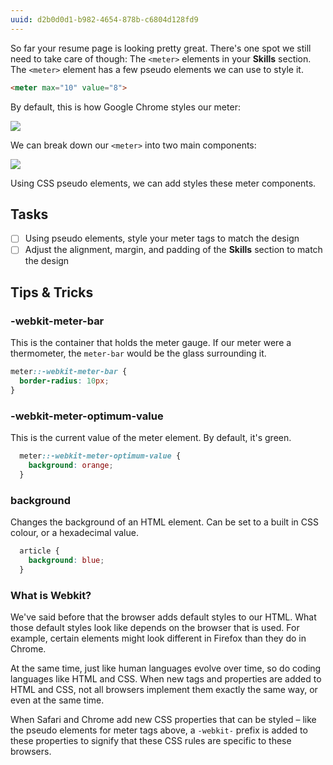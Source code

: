 ```yaml
---
uuid: d2b0d0d1-b982-4654-878b-c6804d128fd9
---
```


So far your resume page is looking pretty great. There's one spot we still need to take care of though: The `<meter>` elements in your **Skills** section. The `<meter>` element has a few pseudo elements we can use to style it.

```html
<meter max="10" value="8">
```

By default, this is how Google Chrome styles our meter:

![](https://cl.ly/3P042M0n3y3l/Image%202017-10-07%20at%2012.45.00%20PM.png)

We can break down our `<meter>` into two main components:

![](https://cl.ly/0e0d2V0r3k3f/[552bc9df5aa600c67b19da8507d54361]_Image%202017-10-07%20at%201.13.13%20PM.png)

Using CSS pseudo elements, we can add styles these meter components.


## Tasks

- [ ] Using pseudo elements, style your meter tags to match the design
- [ ] Adjust the alignment, margin, and padding of the **Skills** section to match the design

## Tips & Tricks

### -webkit-meter-bar

This is the container that holds the meter gauge. If our meter were a thermometer, the `meter-bar` would be the glass surrounding it.

```css
meter::-webkit-meter-bar {
  border-radius: 10px;
}
```

### -webkit-meter-optimum-value

This is the current value of the meter element. By default, it's green.

```css
  meter::-webkit-meter-optimum-value {
    background: orange;
  }
```

### background
Changes the background of an HTML element. Can be set to a built in CSS colour,
or a hexadecimal value.

```css
  article {
    background: blue;
  }
```

### What is Webkit?

We've said before that the browser adds default styles to our HTML. What those default styles look like depends on the browser that is used. For example, certain elements might look different in Firefox than they do in Chrome.

At the same time, just like human languages evolve over time, so do coding languages like HTML and CSS. When new tags and properties are added to HTML and CSS, not all browsers implement them exactly the same way, or even at the same time.

When Safari and Chrome add new CSS properties that can be styled – like the pseudo elements for meter tags above, a `-webkit-` prefix is added to these properties to signify that these CSS rules are specific to these browsers.
